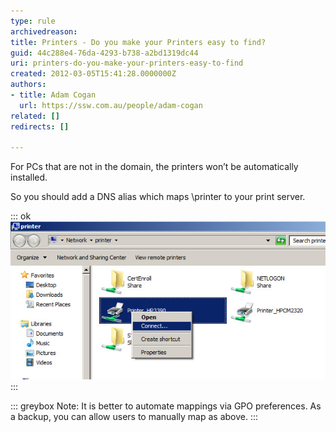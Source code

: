 ```yaml
---
type: rule
archivedreason: 
title: Printers - Do you make your Printers easy to find?
guid: 44c288e4-76da-4293-b738-a2bd1319dc44
uri: printers-do-you-make-your-printers-easy-to-find
created: 2012-03-05T15:41:28.0000000Z
authors:
- title: Adam Cogan
  url: https://ssw.com.au/people/adam-cogan
related: []
redirects: []

---
```


For PCs that are not in the domain, the printers won’t be automatically installed.

So you should add a DNS alias which maps \\printer to your print server.

<!--endintro-->

::: ok  
![Figure: \\printer takes to this window, were you can "Add" the printer via Connect](add-printer-via-connect.jpg)  
:::  


::: greybox
Note: It is better to automate mappings via GPO preferences. As a backup, you can allow users to manually map as above.
:::
